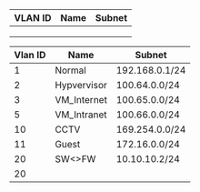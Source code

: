 

| VLAN ID | Name | Subnet |
| ------- | ---- | ------ |
|         |      |        |
|         |      |        |
|         |      |        |

| Vlan ID | Name        | Subnet         |
| ------- | ----------- | -------------- |
| 1       | Normal      | 192.168.0.1/24 |
| 2       | Hypvervisor | 100.64.0.0/24  |
| 3       | VM_Internet | 100.65.0.0/24  |
| 5       | VM_Intranet | 100.66.0.0/24  |
| 10      | CCTV        | 169.254.0.0/24 |
| 11      | Guest       | 172.16.0.0/24  |
| 20      | SW<>FW      | 10.10.10.2/24  |
| 20      |             |                |
